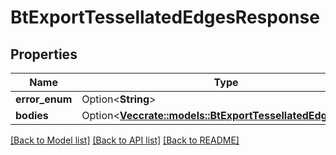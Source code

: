 # BtExportTessellatedEdgesResponse

## Properties

Name | Type | Description | Notes
------------ | ------------- | ------------- | -------------
**error_enum** | Option<**String**> |  | [optional]
**bodies** | Option<[**Vec<crate::models::BtExportTessellatedEdgesBody>**](BTExportTessellatedEdgesBody.md)> |  | [optional]

[[Back to Model list]](../README.md#documentation-for-models) [[Back to API list]](../README.md#documentation-for-api-endpoints) [[Back to README]](../README.md)


